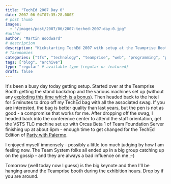 ```yaml
---
title: "TechEd 2007 Day 0"
date: 2007-06-04T07:35:28.000Z
# post thumb
images:
  - "/images/post/2007/06/2007-teched-2007-day-0.jpg"
#author
author: "Martin Woodward"
# description
description: "Kickstarting TechEd 2007 with setup at the Teamprise Booth, swag collection, and a lively evening at the Party with Palermo."
# Taxonomies
categories: ["tfs", "technology", "teamprise", "web", "programming", "personal"]
tags: ["blog", "archive"]
type: "regular" # available type (regular or featured)
draft: false
---
```


[](http://www.woodwardweb.com/WindowsLiveWriter/TechEd2007Day0_104B5/CIMG0472%5B9%5D.jpg) It's been a busy day today getting setup. Started over at the Teamprise Booth getting the stand backdrop and the various machines set up (without any [exploding this time which is a bonus](http://www.woodwardweb.com/personal/000300.html)). Then headed back to the hotel for 5 minutes to drop off my TechEd bag with all the associated swag. If you are interested, the bag is better quality than last years, but the pen is not as good - a compromise that works for me. After dropping off the swag, I headed back into the conference center to attend the staff orientation, get the VSTS TLC machine set up with Orcas Beta 1 of Team Foundation Server finishing up at about 6pm - enough time to get changed for the TechEd Edition of [Party with Palermo](http://codebetter.com/blogs/jeffrey.palermo/archive/2007/05/20/party-with-palermo-tech-ed-2007-edition-official-announcement.aspx).

I enjoyed myself immensely - possibly a little too much judging by how I am feeling now. The Team System folks all ended up in a big group catching up on the gossip - and they are always a bad influence on me ;-)

Tomorrow (well today now I guess) is the big keynote and then I'll be hanging around the Teamprise booth during the exhibition hours. Drop by if you are around.
